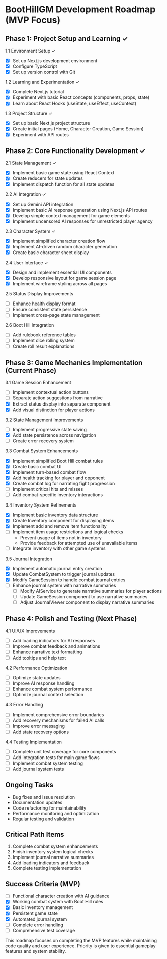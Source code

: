 # BootHillGM Development Roadmap (MVP Focus)

## Phase 1: Project Setup and Learning ✓

1.1 Environment Setup ✓
- [x] Set up Next.js development environment
- [x] Configure TypeScript
- [x] Set up version control with Git

1.2 Learning and Experimentation ✓
- [x] Complete Next.js tutorial
- [x] Experiment with basic React concepts (components, props, state)
- [x] Learn about React Hooks (useState, useEffect, useContext)

1.3 Project Structure ✓
- [x] Set up basic Next.js project structure
- [x] Create initial pages (Home, Character Creation, Game Session)
- [x] Experiment with API routes

## Phase 2: Core Functionality Development ✓

2.1 State Management ✓
- [x] Implement basic game state using React Context
- [x] Create reducers for state updates
- [x] Implement dispatch function for all state updates

2.2 AI Integration ✓
- [x] Set up Gemini API integration
- [x] Implement basic AI response generation using Next.js API routes
- [x] Develop simple context management for game elements
- [x] Implement uncensored AI responses for unrestricted player agency

2.3 Character System ✓
- [x] Implement simplified character creation flow
- [x] Implement AI-driven random character generation
- [x] Create basic character sheet display

2.4 User Interface ✓
- [x] Design and implement essential UI components
- [x] Develop responsive layout for game session page
- [x] Implement wireframe styling across all pages

2.5 Status Display Improvements
- [ ] Enhance health display format
- [ ] Ensure consistent state persistence
- [ ] Implement cross-page state management

2.6 Boot Hill Integration
- [ ] Add rulebook reference tables
- [ ] Implement dice rolling system
- [ ] Create roll result explanations

## Phase 3: Game Mechanics Implementation (Current Phase)

3.1 Game Session Enhancement
- [ ] Implement contextual action buttons
- [ ] Separate action suggestions from narrative
- [x] Extract status display into separate component
- [x] Add visual distinction for player actions

3.2 State Management Improvements
- [ ] Implement progressive state saving
- [x] Add state persistence across navigation
- [ ] Create error recovery system

3.3 Combat System Enhancements
- [x] Implement simplified Boot Hill combat rules
- [x] Create basic combat UI
- [x] Implement turn-based combat flow
- [x] Add health tracking for player and opponent
- [x] Create combat log for narrating fight progression
- [ ] Implement critical hits and misses
- [ ] Add combat-specific inventory interactions

3.4 Inventory System Refinements
- [x] Implement basic inventory data structure
- [x] Create Inventory component for displaying items
- [x] Implement add and remove item functionality
- [ ] Implement item usage restrictions and logical checks
  - Prevent usage of items not in inventory
  - Provide feedback for attempted use of unavailable items
- [ ] Integrate inventory with other game systems

3.5 Journal Integration
- [x] Implement automatic journal entry creation
- [x] Update CombatSystem to trigger journal updates
- [x] Modify GameSession to handle combat journal entries
- [ ] Enhance journal system with narrative summaries
  - [ ] Modify AIService to generate narrative summaries for player actions
  - [ ] Update GameSession component to use narrative summaries
  - [ ] Adjust JournalViewer component to display narrative summaries

## Phase 4: Polish and Testing (Next Phase)

4.1 UI/UX Improvements
- [ ] Add loading indicators for AI responses
- [ ] Improve combat feedback and animations
- [ ] Enhance narrative text formatting
- [ ] Add tooltips and help text

4.2 Performance Optimization
- [ ] Optimize state updates
- [ ] Improve AI response handling
- [ ] Enhance combat system performance
- [ ] Optimize journal context selection

4.3 Error Handling
- [ ] Implement comprehensive error boundaries
- [ ] Add recovery mechanisms for failed AI calls
- [ ] Improve error messaging
- [ ] Add state recovery options

4.4 Testing Implementation
- [ ] Complete unit test coverage for core components
- [ ] Add integration tests for main game flows
- [ ] Implement combat system testing
- [ ] Add journal system tests

## Ongoing Tasks
- Bug fixes and issue resolution
- Documentation updates
- Code refactoring for maintainability
- Performance monitoring and optimization
- Regular testing and validation

## Critical Path Items
1. Complete combat system enhancements
2. Finish inventory system logical checks
3. Implement journal narrative summaries
4. Add loading indicators and feedback
5. Complete testing implementation

## Success Criteria (MVP)
- [ ] Functional character creation with AI guidance
- [x] Working combat system with Boot Hill rules
- [x] Basic inventory management
- [x] Persistent game state
- [x] Automated journal system
- [ ] Complete error handling
- [ ] Comprehensive test coverage

This roadmap focuses on completing the MVP features while maintaining code quality and user experience. Priority is given to essential gameplay features and system stability.
